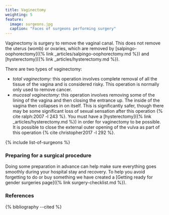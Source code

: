 ```yaml
---
title: Vaginectomy
weighting: 5
feature:
  image: surgeons.jpg
  caption: "Faces of surgeons performing surgery"
---
```


Vaginectomy is surgery to remove the vaginal canal. This does not remove the uterus (womb) or ovaries, which are removed by [salpingo-oophorectomy]({% link _articles/salpingo-oophorectomy.md %}) and [hysterectomy]({% link _articles/hysterectomy.md %}).

There are two types of vaginectomy:

- *total vaginectomy:* this operation involves complete removal of all the tissue of the vagina and is considered risky. This operation is normally only used to remove cancer.
- *mucosal vaginectomy:* this operation involves removing some of the lining of the vagina and then closing the entrance up. The inside of the vagina then collapses in on itself. This is significantly safer, though there may be some significant loss of sexual sensation after this operation {% cite ralph:2007 -l 243 %}. You must have a [hysterectomy]({% link _articles/hysterectomy.md %}) in order for vaginectomy to be possible. It is possible to close the external outer opening of the vulva as part of this operation {% cite christopher2017 -l 292 %}. 

{% include list-of-surgeons %}

### Preparing for a surgical procedure

Doing some preparation in advance can help make sure everything goes smoothly during your hospital stay and recovery. To help you avoid forgetting to do or buy something we have created a [Getting ready for gender surgeries page]({% link surgery-checklist.md %}).

### References

{% bibliography --cited %} 
